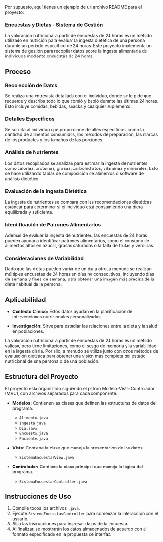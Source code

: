 Por supuesto, aquí tienes un ejemplo de un archivo README para el proyecto:

### Encuestas y Dietas - Sistema de Gestión

La valoración nutricional a partir de encuestas de 24 horas es un método utilizado en nutrición para evaluar la ingesta dietética de una persona durante un período específico de 24 horas. Este proyecto implementa un sistema de gestión para recopilar datos sobre la ingesta alimentaria de individuos mediante encuestas de 24 horas.

## Proceso

### Recolección de Datos

Se realiza una entrevista detallada con el individuo, donde se le pide que recuerde y describa todo lo que comió y bebió durante las últimas 24 horas. Esto incluye comidas, bebidas, snacks y cualquier suplemento.

### Detalles Específicos

Se solicita al individuo que proporcione detalles específicos, como la cantidad de alimentos consumidos, los métodos de preparación, las marcas de los productos y los tamaños de las porciones.

### Análisis de Nutrientes

Los datos recopilados se analizan para estimar la ingesta de nutrientes como calorías, proteínas, grasas, carbohidratos, vitaminas y minerales. Esto se hace utilizando tablas de composición de alimentos o software de análisis dietético.

### Evaluación de la Ingesta Dietética

La ingesta de nutrientes se compara con las recomendaciones dietéticas estándar para determinar si el individuo está consumiendo una dieta equilibrada y suficiente.

### Identificación de Patrones Alimentarios

Además de evaluar la ingesta de nutrientes, las encuestas de 24 horas pueden ayudar a identificar patrones alimentarios, como el consumo de alimentos altos en azúcar, grasas saturadas o la falta de frutas y verduras.

### Consideraciones de Variabilidad

Dado que las dietas pueden variar de un día a otro, a menudo se realizan múltiples encuestas de 24 horas en días no consecutivos, incluyendo días de semana y fines de semana, para obtener una imagen más precisa de la dieta habitual de la persona.

## Aplicabilidad

- **Contexto Clínico:** Estos datos ayudan en la planificación de intervenciones nutricionales personalizadas.
  
- **Investigación:** Sirve para estudiar las relaciones entre la dieta y la salud en poblaciones.

La valoración nutricional a partir de encuestas de 24 horas es un método valioso, pero tiene limitaciones, como el sesgo de memoria y la variabilidad en la ingesta diaria. Por ello, a menudo se utiliza junto con otros métodos de evaluación dietética para obtener una visión más completa del estado nutricional de una persona o de una población.

## Estructura del Proyecto

El proyecto está organizado siguiendo el patrón Modelo-Vista-Controlador (MVC), con archivos separados para cada componente:

- **Modelos:** Contienen las clases que definen las estructuras de datos del programa.
    - `Alimento.java`
    - `Ingesta.java`
    - `Dia.java`
    - `Encuesta.java`
    - `Paciente.java`

- **Vista:** Contiene la clase que maneja la presentación de los datos.
    - `SistemaEncuestasView.java`

- **Controlador:** Contiene la clase principal que maneja la lógica del programa.
    - `SistemaEncuestasController.java`

## Instrucciones de Uso

1. Compile todos los archivos `.java`.
2. Ejecute `SistemaEncuestasController` para comenzar la interacción con el usuario.
3. Siga las instrucciones para ingresar datos de la encuesta.
4. Al finalizar, se mostrarán los datos almacenados de acuerdo con el formato especificado en la propuesta de interfaz.